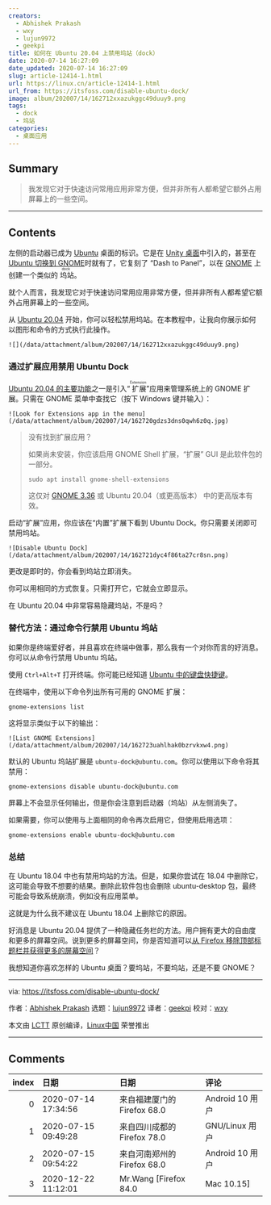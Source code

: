 ```yaml
---
creators:
  - Abhishek Prakash
  - wxy
  - lujun9972
  - geekpi
title: 如何在 Ubuntu 20.04 上禁用坞站（dock）
date: 2020-07-14 16:27:09
date_updated: 2020-07-14 16:27:09
slug: article-12414-1.html
url: https://linux.cn/article-12414-1.html
url_from: https://itsfoss.com/disable-ubuntu-dock/
image: album/202007/14/162712xxazukggc49duuy9.png
tags:
  - dock
  - 坞站
categories:
  - 桌面应用
---
```


## Summary

> 我发现它对于快速访问常用应用非常方便，但并非所有人都希望它额外占用屏幕上的一些空间。

***

<!-- more -->

## Contents

左侧的启动器已成为 [Ubuntu](https://ubuntu.com/) 桌面的标识。它是在 [Unity 桌面](https://itsfoss.com/keeping-ubuntu-unity-alive/)中引入的，甚至在 [Ubuntu 切换到 GNOME](https://itsfoss.com/ubuntu-unity-shutdown/)时就有了，它复刻了 “Dash to Panel”，以在 [GNOME](https://www.gnome.org/) 上创建一个类似的<ruby> 坞站 <rt>  dock </rt></ruby>。

就个人而言，我发现它对于快速访问常用应用非常方便，但并非所有人都希望它额外占用屏幕上的一些空间。

从 [Ubuntu 20.04](https://itsfoss.com/download-ubuntu-20-04/) 开始，你可以轻松禁用坞站。在本教程中，让我向你展示如何以图形和命令的方式执行此操作。

`![](/data/attachment/album/202007/14/162712xxazukggc49duuy9.png)`

### 通过扩展应用禁用 Ubuntu Dock

[Ubuntu 20.04 的主要功能](https://itsfoss.com/ubuntu-20-04-release-features/)之一是引入“<ruby> 扩展 <rt>  Extension </rt></ruby>”应用来管理系统上的 GNOME 扩展。只需在 GNOME 菜单中查找它（按下 Windows 键并输入）：

`![Look for Extensions app in the menu](/data/attachment/album/202007/14/162720gdzs3dns0qwh6z0q.jpg)`

> 
> 没有找到扩展应用？
> 
> 
> 如果尚未安装，你应该启用 GNOME Shell 扩展，“扩展” GUI 是此软件包的一部分。
> 
> 
> 
> ```
> sudo apt install gnome-shell-extensions
> 
> ```
> 
> 这仅对 [GNOME 3.36](https://itsfoss.com/gnome-3-36-release/) 或 Ubuntu 20.04（或更高版本） 中的更高版本有效。
> 
> 
> 

启动“扩展”应用，你应该在“内置”扩展下看到 Ubuntu Dock。你只需要关闭即可禁用坞站。

`![Disable Ubuntu Dock](/data/attachment/album/202007/14/162721dyc4f86ta27cr8sn.png)`

更改是即时的，你会看到坞站立即消失。

你可以用相同的方式恢复。只需打开它，它就会立即显示。

在 Ubuntu 20.04 中非常容易隐藏坞站，不是吗？

### 替代方法：通过命令行禁用 Ubuntu 坞站

如果你是终端爱好者，并且喜欢在终端中做事，那么我有一个对你而言的好消息。你可以从命令行禁用 Ubuntu 坞站。

使用 `Ctrl+Alt+T` 打开终端。你可能已经知道 [Ubuntu 中的键盘快捷键](https://itsfoss.com/ubuntu-shortcuts/)。

在终端中，使用以下命令列出所有可用的 GNOME 扩展：

```shell
gnome-extensions list
```

这将显示类似于以下的输出：

`![List GNOME Extensions](/data/attachment/album/202007/14/162723uahlhak0bzrvkxw4.png)`

默认的 Ubuntu 坞站扩展是 `ubuntu-dock@ubuntu.com`。你可以使用以下命令将其禁用：

```shell
gnome-extensions disable ubuntu-dock@ubuntu.com
```

屏幕上不会显示任何输出，但是你会注意到启动器（坞站）从左侧消失了。

如果需要，你可以使用与上面相同的命令再次启用它，但使用启用选项：

```shell
gnome-extensions enable ubuntu-dock@ubuntu.com
```

### 总结

在 Ubuntu 18.04 中也有禁用坞站的方法。但是，如果你尝试在 18.04 中删除它，这可能会导致不想要的结果。删除此软件包也会删除 ubuntu-desktop 包，最终可能会导致系统崩溃，例如没有应用菜单。

这就是为什么我不建议在 Ubuntu 18.04 上删除它的原因。

好消息是 Ubuntu 20.04 提供了一种隐藏任务栏的方法。用户拥有更大的自由度和更多的屏幕空间。说到更多的屏幕空间，你是否知道可以[从 Firefox 移除顶部标题栏并获得更多的屏幕空间](https://itsfoss.com/remove-title-bar-firefox/)？

我想知道你喜欢怎样的 Ubuntu 桌面？要坞站，不要坞站，还是不要 GNOME？

---

via: <https://itsfoss.com/disable-ubuntu-dock/>

作者：[Abhishek Prakash](https://itsfoss.com/author/abhishek/) 选题：[lujun9972](https://github.com/lujun9972) 译者：[geekpi](https://github.com/geekpi) 校对：[wxy](https://github.com/wxy)

本文由 [LCTT](https://github.com/LCTT/TranslateProject) 原创编译，[Linux中国](https://linux.cn/) 荣誉推出

***

## Comments

|   index | 日期                | 日期                                        | 评论                                                                                                                                         |
|--------:|:--------------------|:--------------------------------------------|:---------------------------------------------------------------------------------------------------------------------------------------------|
|       0 | 2020-07-14 17:34:56 | 来自福建厦门的 Firefox 68.0|Android 10 用户 | Dash 你会翻译成什么？                                                                                                                        |
|       1 | 2020-07-15 09:49:28 | 来自四川成都的 Firefox 78.0|GNU/Linux 用户  | 直接切成 GNOME on Xorg 不就行了                                                                                                              |
|       2 | 2020-07-15 09:54:22 | 来自河南郑州的 Firefox 68.0|Android 10 用户 | 其实我比较喜欢dash-to-dock；能禁用super+数字键启动程序，我都是用来切换工作区的。还能设置外观收缩dash，使面板变的窄一些，面板背景设置成透明。 |
|       3 | 2020-12-22 11:12:01 | Mr.Wang [Firefox 84.0|Mac 10.15]            | 受教^_^                                                                                                                                      |
